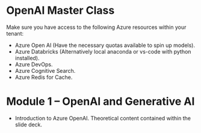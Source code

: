 # OpenAI Master Class
Make sure you have access to the following Azure resources within your tenant:
* Azure Open AI (Have the necessary quotas available to spin up models).
* Azure Databricks (Alternatively local anaconda or vs-code with python installed).
* Azure DevOps.
* Azure Cognitive Search.
* Azure Redis for Cache.

# Module 1 – OpenAI and Generative AI
* Introduction to Azure OpenAI. Theoretical content contained within the slide deck.

